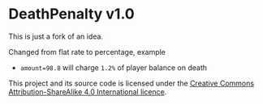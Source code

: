 # DeathPenalty v1.0

This is just a fork of an idea.

Changed from flat rate to percentage, example

- `amount=98.8` will charge `1.2%` of player balance on death


This project and its source code is licensed under the [Creative Commons Attribution-ShareAlike 4.0 International licence](https://creativecommons.org/licenses/by-sa/4.0/).

